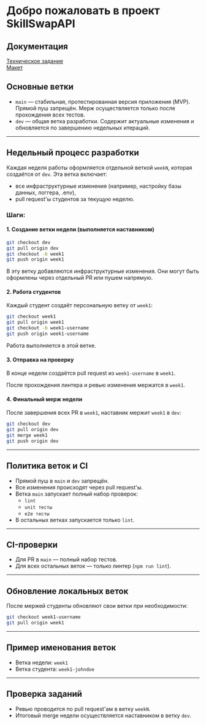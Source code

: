 # Добро пожаловать в проект SkillSwapAPI

## Документация
[Техническое задание](https://docs.google.com/document/d/1d4o9Sb9o6lxXuqdEgKe4eRlH2s7gKrh0icJ3gyv2FD4/edit?tab=t.0#heading=h.ynonjn54b672) <br>
[Макет](https://www.figma.com/design/bKwOakHJI7Z2mh2zVCBphP/SkillSwap---Для-разработчиков?node-id=0-1&p=f&t=HH7S4bYwVVtxLM6z-0)

## Основные ветки

- `main` — стабильная, протестированная версия приложения (MVP). Прямой пуш запрещён. Мерж осуществляется только после прохождения всех тестов.
- `dev` — общая ветка разработки. Содержит актуальные изменения и обновляется по завершению недельных итераций.

---

## Недельный процесс разработки

Каждая неделя работы оформляется отдельной веткой `weekN`, которая создаётся от `dev`. Эта ветка включает:

- все инфраструктурные изменения (например, настройку базы данных, логгера, .env),
- pull request'ы студентов за текущую неделю.

### Шаги:

#### 1. Создание ветки недели (выполняется наставником)

```bash
git checkout dev
git pull origin dev
git checkout -b week1
git push origin week1
```

В эту ветку добавляются инфраструктурные изменения. Они могут быть оформлены через отдельный PR или пушем напрямую.

#### 2. Работа студентов

Каждый студент создаёт персональную ветку от `week1`:

```bash
git checkout week1
git pull origin week1
git checkout -b week1-username
git push origin week1-username
```

Работа выполняется в этой ветке.

#### 3. Отправка на проверку

В конце недели создаётся pull request из `week1-username` в `week1`.

После прохождения линтера и ревью изменения мержатся в `week1`.

#### 4. Финальный мерж недели

После завершения всех PR в `week1`, наставник мержит `week1` в `dev`:

```bash
git checkout dev
git pull origin dev
git merge week1
git push origin dev
```

---

## Политика веток и CI

- Прямой пуш в `main` и `dev` запрещён.
- Все изменения происходят через pull request'ы.
- Ветка `main` запускает полный набор проверок:
  - `lint`
  - `unit тесты`
  - `e2e тесты`
- В остальных ветках запускается только `lint`.

---

## CI-проверки

- Для PR в `main` — полный набор тестов.
- Для всех остальных веток — только линтер (`npm run lint`).

---

## Обновление локальных веток

После мержей студенты обновляют свои ветки при необходимости:

```bash
git checkout week1-username
git pull origin week1
```

---

## Пример именования веток

- Ветка недели: `week1`
- Ветка студента: `week1-johndoe`

---

## Проверка заданий

- Ревью проводится по pull request'ам в ветку `weekN`.
- Итоговый merge недели осуществляется наставником в ветку `dev`.
